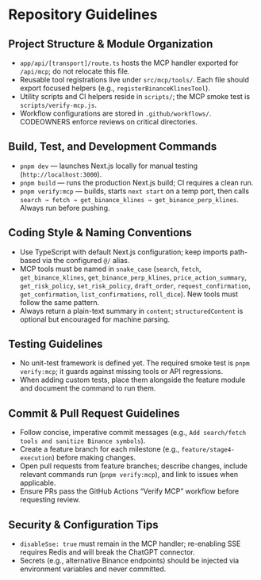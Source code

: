 # Repository Guidelines

## Project Structure & Module Organization
- `app/api/[transport]/route.ts` hosts the MCP handler exported for `/api/mcp`; do not relocate this file.
- Reusable tool registrations live under `src/mcp/tools/`. Each file should export focused helpers (e.g., `registerBinanceKlinesTool`).
- Utility scripts and CI helpers reside in `scripts/`; the MCP smoke test is `scripts/verify-mcp.js`.
- Workflow configurations are stored in `.github/workflows/`. CODEOWNERS enforce reviews on critical directories.

## Build, Test, and Development Commands
- `pnpm dev` — launches Next.js locally for manual testing (`http://localhost:3000`).
- `pnpm build` — runs the production Next.js build; CI requires a clean run.
- `pnpm verify:mcp` — builds, starts `next start` on a temp port, then calls `search → fetch → get_binance_klines → get_binance_perp_klines`. Always run before pushing.

## Coding Style & Naming Conventions
- Use TypeScript with default Next.js configuration; keep imports path-based via the configured `@/` alias.
- MCP tools must be named in `snake_case` (`search`, `fetch`, `get_binance_klines`, `get_binance_perp_klines`, `price_action_summary`, `get_risk_policy`, `set_risk_policy`, `draft_order`, `request_confirmation`, `get_confirmation`, `list_confirmations`, `roll_dice`). New tools must follow the same pattern.
- Always return a plain-text summary in `content`; `structuredContent` is optional but encouraged for machine parsing.

## Testing Guidelines
- No unit-test framework is defined yet. The required smoke test is `pnpm verify:mcp`; it guards against missing tools or API regressions.
- When adding custom tests, place them alongside the feature module and document the command to run them.

## Commit & Pull Request Guidelines
- Follow concise, imperative commit messages (e.g., `Add search/fetch tools and sanitize Binance symbols`).
- Create a feature branch for each milestone (e.g., `feature/stage4-execution`) before making changes.
- Open pull requests from feature branches; describe changes, include relevant commands run (`pnpm verify:mcp`), and link to issues when applicable.
- Ensure PRs pass the GitHub Actions “Verify MCP” workflow before requesting review.

## Security & Configuration Tips
- `disableSse: true` must remain in the MCP handler; re-enabling SSE requires Redis and will break the ChatGPT connector.
- Secrets (e.g., alternative Binance endpoints) should be injected via environment variables and never committed.
